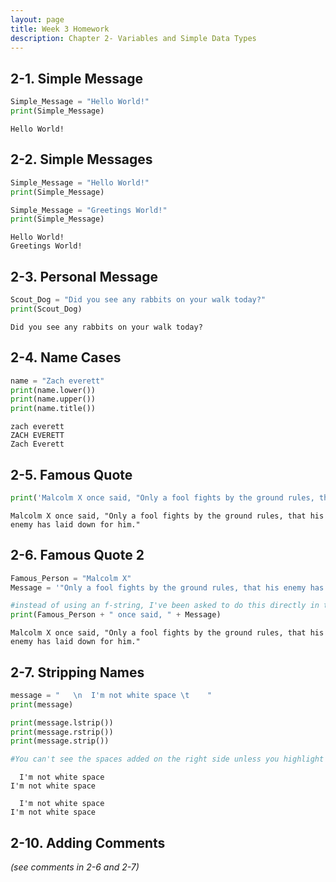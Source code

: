 ```yaml
---
layout: page
title: Week 3 Homework
description: Chapter 2- Variables and Simple Data Types
---
```



## 2-1. Simple Message


```python
Simple_Message = "Hello World!"
print(Simple_Message)
```

    Hello World!


## 2-2. Simple Messages


```python
Simple_Message = "Hello World!"
print(Simple_Message)

Simple_Message = "Greetings World!"
print(Simple_Message)
```

    Hello World!
    Greetings World!


## 2-3. Personal Message


```python
Scout_Dog = "Did you see any rabbits on your walk today?"
print(Scout_Dog)
```

    Did you see any rabbits on your walk today?


## 2-4. Name Cases


```python
name = "Zach everett"
print(name.lower())
print(name.upper())
print(name.title())
```

    zach everett
    ZACH EVERETT
    Zach Everett


## 2-5. Famous Quote


```python
print('Malcolm X once said, "Only a fool fights by the ground rules, that his enemy has laid down for him."')
```

    Malcolm X once said, "Only a fool fights by the ground rules, that his enemy has laid down for him."


## 2-6. Famous Quote 2


```python
Famous_Person = "Malcolm X"
Message = '"Only a fool fights by the ground rules, that his enemy has laid down for him."'

#instead of using an f-string, I've been asked to do this directly in the print statement
print(Famous_Person + " once said, " + Message)
```

    Malcolm X once said, "Only a fool fights by the ground rules, that his enemy has laid down for him."


## 2-7. Stripping Names


```python
message = "   \n  I'm not white space \t    "
print(message)

print(message.lstrip())
print(message.rstrip())
print(message.strip())

#You can't see the spaces added on the right side unless you highlight the text
```

       
      I'm not white space 	    
    I'm not white space 	    
       
      I'm not white space
    I'm not white space


## 2-10. Adding Comments
*(see comments in 2-6 and 2-7)*


```python

```
